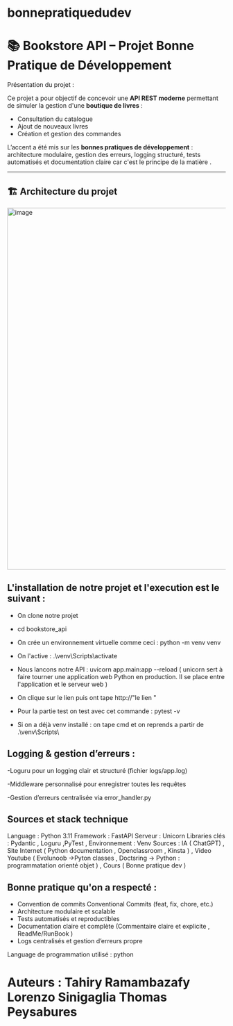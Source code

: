 # bonnepratiquedudev
# 📚 Bookstore API – Projet Bonne Pratique de Développement

Présentation du projet : 

Ce projet a pour objectif de concevoir une **API REST moderne** permettant de simuler la gestion d'une **boutique de livres** :  
- Consultation du catalogue  
- Ajout de nouveaux livres  
- Création et gestion des commandes  

L’accent a été mis sur les **bonnes pratiques de développement** :  
architecture modulaire, gestion des erreurs, logging structuré, tests automatisés et documentation claire car c'est le principe de la matière .

---

## 🏗️ Architecture du projet

<img width="700" height="833" alt="image" src="https://github.com/user-attachments/assets/73ebe73b-da64-4b24-a534-d6d5d61f422f" />


## L'installation de notre projet et l'execution est le suivant : 

- On clone notre projet
- cd bookstore_api

- On crée un environnement virtuelle comme ceci : python -m venv venv
- On l'active : .\venv\Scripts\activate
- Nous lancons notre API : uvicorn app.main:app --reload ( unicorn sert à faire tourner une application web Python en production. Il se place entre l'application et le serveur web )
- On clique sur le lien puis ont tape http://"le lien " 
- Pour la partie test on test avec cet commande : pytest -v

- Si on a déjà venv installé : on tape cmd et on reprends a partir de .\venv\Scripts\


## Logging & gestion d’erreurs : 

-Loguru pour un logging clair et structuré (fichier logs/app.log)

-Middleware personnalisé pour enregistrer toutes les requêtes

-Gestion d’erreurs centralisée via error_handler.py

##

## Sources et stack technique 

Language : Python 3.11
Framework : FastAPI
Serveur : Unicorn
Libraries clés : Pydantic , Loguru ,PyTest ,
Environnement : Venv
Sources : IA ( ChatGPT) , Site Internet ( Python documentation , Openclassroom , Kinsta ) , Video Youtube ( Evolunoob ->Pyton classes , Doctsring -> Python : programmatation orienté objet ) , Cours ( Bonne pratique dev ) 

##

## Bonne pratique qu'on a respecté :
- Convention de commits Conventional Commits (feat, fix, chore, etc.)
- Architecture modulaire et scalable
- Tests automatisés et reproductibles
- Documentation claire et complète (Commentaire claire et explicite , ReadMe/RunBook ) 
- Logs centralisés et gestion d’erreurs propre

Language de programmation utilisé : python 



Auteurs : 
Tahiry Ramambazafy
Lorenzo Sinigaglia
Thomas Peysabures
=======



